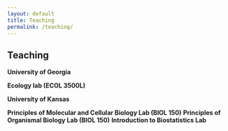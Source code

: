 ```yaml
---
layout: default
title: Teaching
permalink: /teaching/
---
```


## Teaching
**University of Georgia**

**Ecology lab (ECOL 3500L)**

**University of Kansas**

**Principles of Molecular and Cellular Biology Lab (BIOL 150)**
**Principles of Organismal Biology Lab (BIOL 150)**
**Introduction to Biostatistics Lab**
